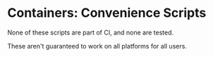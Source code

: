 # Containers: Convenience Scripts

None of these scripts are part of CI, and none are tested.

These aren't guaranteed to work on all platforms for all users.
